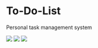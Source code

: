 # To-Do-List
Personal task management system


![](https://i.ibb.co/R3SNwf7/Todo.png)
![](https://i.ibb.co/LQZ1rxZ/Todo.png)
![](https://i.ibb.co/3s3G46V/Todo.png)
